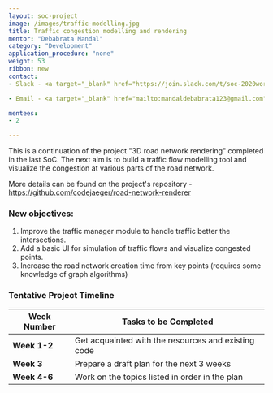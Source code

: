 ```yaml
---
layout: soc-project
image: /images/traffic-modelling.jpg
title: Traffic congestion modelling and rendering
mentor: "Debabrata Mandal"
category: "Development"
application_procedure: "none"
weight: 53
ribbon: new
contact:
- Slack - <a target="_blank" href="https://join.slack.com/t/soc-2020workspace/shared_invite/zt-ng62gmjb-j17G_8XlwiFaaB3YM51OoQ"> Workspace </a>  

- Email - <a target="_blank" href="mailto:mandaldebabrata123@gmail.com">mandaldebabrata123@gmail.com</a>

mentees:
- 2

---
```



This is a continuation of the project "3D road network rendering" completed in the last SoC. The next aim is to build a traffic flow modelling tool and visualize the congestion at various parts of the road network. 
<!--break-->

More details can be found on the project's repository - https://github.com/codejaeger/road-network-renderer

### New objectives:
1. Improve the traffic manager module to handle traffic better the intersections.
2. Add a basic UI for simulation of traffic flows and visualize congested points.
3. Increase the road network creation time from key points (requires some knowledge of graph algorithms)


### Tentative Project Timeline
<!--break-->

|Week Number  | Tasks to be Completed|
|--- | --- | 
|**Week 1-2** |Get acquainted with the resources and existing code|
|**Week 3** |Prepare a draft plan for the next 3 weeks|
|**Week 4-6** |Work on the topics listed in order in the plan|
